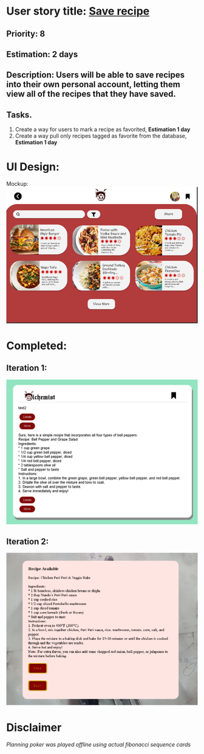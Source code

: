 # User story title: [Save recipe](https://trello.com/c/4cQa3DTq)

## Priority: 8

## Estimation: 2 days

## Description: Users will be able to save recipes into their own personal account, letting them view all of the recipes that they have saved.

## Tasks.

1. Create a way for users to mark a recipe as favorited, **Estimation 1 day**
2. Create a way pull only recipes tagged as favorite from the database, **Estimation 1 day**

# UI Design:
Mockup:
<br><img src="../user_stories/user_stories_images/us10/Mockup.png">

# Completed:

## Iteration 1:
<img src="../user_stories/user_stories_images/us10/it1.png">

## Iteration 2:

<img src="../user_stories/user_stories_images/us10/it2.png"><br>

# Disclaimer
<i> Planning poker was played offline using actual fibonacci sequence cards </i>